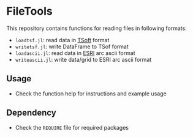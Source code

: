 FileTools
=========
This repository contains functions for reading files in following formats:
* `loadtsf.jl`: read data in [TSoft](http://seismologie.oma.be/en/downloads/tsoft) format
* `writetsf.jl`: write DataFrame to TSof format
* `loadascii.jl`: read data in [ESRI](https://en.wikipedia.org/wiki/Esri_grid) arc ascii format
* `writeascii.jl`: write data/grid to ESRI arc ascii format

## Usage
* Check the function help for instructions and example usage

## Dependency
* Check the `REQUIRE` file for required packages
